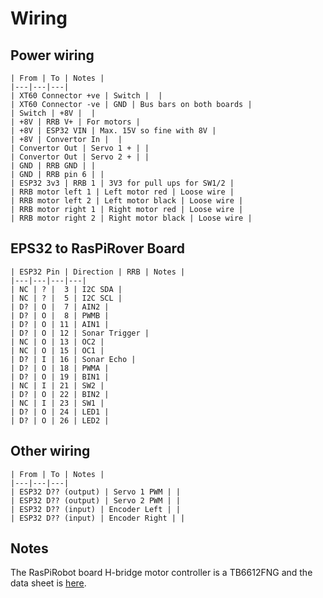 # Wiring

## Power wiring

```text
| From | To | Notes |
|---|---|---|
| XT60 Connector +ve | Switch |  |
| XT60 Connector -ve | GND | Bus bars on both boards |
| Switch | +8V |  |
| +8V | RRB V+ | For motors |
| +8V | ESP32 VIN | Max. 15V so fine with 8V |
| +8V | Convertor In |  |
| Convertor Out | Servo 1 + | |
| Convertor Out | Servo 2 + | |
| GND | RRB GND | |
| GND | RRB pin 6 | |
| ESP32 3v3 | RRB 1 | 3V3 for pull ups for SW1/2 |
| RRB motor left 1 | Left motor red | Loose wire |
| RRB motor left 2 | Left motor black | Loose wire |
| RRB motor right 1 | Right motor red | Loose wire |
| RRB motor right 2 | Right motor black | Loose wire |
```

## EPS32 to RasPiRover Board

```text
| ESP32 Pin | Direction | RRB | Notes |
|---|---|---|---|
| NC | ? |  3 | I2C SDA |
| NC | ? |  5 | I2C SCL |
| D? | O |  7 | AIN2 |
| D? | O |  8 | PWMB |
| D? | O | 11 | AIN1 |
| D? | O | 12 | Sonar Trigger |
| NC | O | 13 | OC2 |
| NC | O | 15 | OC1 |
| D? | I | 16 | Sonar Echo |
| D? | O | 18 | PWMA |
| D? | O | 19 | BIN1 |
| NC | I | 21 | SW2 |
| D? | O | 22 | BIN2 |
| NC | I | 23 | SW1 |
| D? | O | 24 | LED1 |
| D? | O | 26 | LED2 |
```

## Other wiring

```text
| From | To | Notes |
|---|---|---|
| ESP32 D?? (output) | Servo 1 PWM | |
| ESP32 D?? (output) | Servo 2 PWM | |
| ESP32 D?? (input) | Encoder Left | |
| ESP32 D?? (input) | Encoder Right | |
```

## Notes

The RasPiRobot board H-bridge motor controller is a TB6612FNG and the data sheet is [here](../resources/TB6612FNG_datasheet_en_20141001.pdf).
